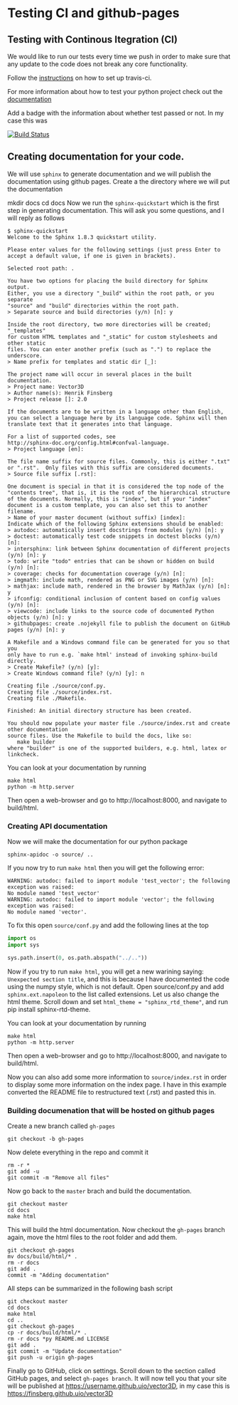 # Testing CI and github-pages

## Testing with Continous Itegration (CI)
We would like to run our tests every time we push in order to make sure that any update to the code does not break any core functionality.

Follow the [instructions](https://docs.travis-ci.com/user/tutorial/) on how to set up travis-ci.

For more information about how to test your python project check out the [documentation](https://docs.travis-ci.com/user/languages/python/)

Add a badge with the information about whether test passed or not. In my case this was

[![Build Status](https://travis-ci.com/finsberg/vector3D_travis.svg?branch=master)](https://travis-ci.com/finsberg/vector3D_travis)


## Creating documentation for your code.

We will use `sphinx` to generate documentation and we will publish the documentation using github pages. 
Create a the directory where we will put the documentation

mkdir docs
cd docs
Now we run the `sphinx-quickstart` which is the first step in generating documentation. This will ask you some questions, and I will reply as follows

```
$ sphinx-quickstart
Welcome to the Sphinx 1.8.3 quickstart utility.

Please enter values for the following settings (just press Enter to
accept a default value, if one is given in brackets).

Selected root path: .

You have two options for placing the build directory for Sphinx output.
Either, you use a directory "_build" within the root path, or you separate
"source" and "build" directories within the root path.
> Separate source and build directories (y/n) [n]: y

Inside the root directory, two more directories will be created; "_templates"
for custom HTML templates and "_static" for custom stylesheets and other static
files. You can enter another prefix (such as ".") to replace the underscore.
> Name prefix for templates and static dir [_]:

The project name will occur in several places in the built documentation.
> Project name: Vector3D
> Author name(s): Henrik Finsberg
> Project release []: 2.0

If the documents are to be written in a language other than English,
you can select a language here by its language code. Sphinx will then
translate text that it generates into that language.

For a list of supported codes, see
http://sphinx-doc.org/config.html#confval-language.
> Project language [en]:

The file name suffix for source files. Commonly, this is either ".txt"
or ".rst".  Only files with this suffix are considered documents.
> Source file suffix [.rst]:

One document is special in that it is considered the top node of the
"contents tree", that is, it is the root of the hierarchical structure
of the documents. Normally, this is "index", but if your "index"
document is a custom template, you can also set this to another filename.
> Name of your master document (without suffix) [index]:
Indicate which of the following Sphinx extensions should be enabled:
> autodoc: automatically insert docstrings from modules (y/n) [n]: y
> doctest: automatically test code snippets in doctest blocks (y/n) [n]:
> intersphinx: link between Sphinx documentation of different projects (y/n) [n]: y
> todo: write "todo" entries that can be shown or hidden on build (y/n) [n]:
> coverage: checks for documentation coverage (y/n) [n]:
> imgmath: include math, rendered as PNG or SVG images (y/n) [n]:
> mathjax: include math, rendered in the browser by MathJax (y/n) [n]: y
> ifconfig: conditional inclusion of content based on config values (y/n) [n]:
> viewcode: include links to the source code of documented Python objects (y/n) [n]: y
> githubpages: create .nojekyll file to publish the document on GitHub pages (y/n) [n]: y

A Makefile and a Windows command file can be generated for you so that you
only have to run e.g. `make html' instead of invoking sphinx-build
directly.
> Create Makefile? (y/n) [y]:
> Create Windows command file? (y/n) [y]: n

Creating file ./source/conf.py.
Creating file ./source/index.rst.
Creating file ./Makefile.

Finished: An initial directory structure has been created.

You should now populate your master file ./source/index.rst and create other documentation
source files. Use the Makefile to build the docs, like so:
   make builder
where "builder" is one of the supported builders, e.g. html, latex or linkcheck.
```

You can look at your documentation by running
```
make html
python -m http.server
```
Then open a web-browser and go to http://localhost:8000, and navigate to build/html.

### Creating API documentation

Now we will make the documentation for our python package

```
sphinx-apidoc -o source/ ..
```

If you now try to run `make html` then you will get the following error:

```
WARNING: autodoc: failed to import module 'test_vector'; the following exception was raised:
No module named 'test_vector'
WARNING: autodoc: failed to import module 'vector'; the following exception was raised:
No module named 'vector'. 
```

To fix this open `source/conf.py` and add the following lines at the top
```Python
import os
import sys

sys.path.insert(0, os.path.abspath("../.."))
```
Now if you try to run `make html`, you will get a new warining saying: `Unexpected section title`, and this is because I have documented the code using the numpy style, which is not default. Open source/conf.py and add `sphinx.ext.napoleon` to the list called extensions. Let us also change the html theme. Scroll down and set `html_theme = "sphinx_rtd_theme"`, and run pip install sphinx-rtd-theme.

You can look at your documentation by running
```
make html
python -m http.server
```
Then open a web-browser and go to http://localhost:8000, and navigate to build/html.

Now you can also add some more information to `source/index.rst` in order to display some more information on the index page. I have in this example converted the README file to restructured text (.rst) and pasted this in.

### Building documenation that will be hosted on github pages

Create a new branch called `gh-pages`
```
git checkout -b gh-pages
```
Now delete everything in the repo and commit it
```
rm -r *
git add -u
git commit -m "Remove all files"
```
Now go back to the `master` brach and build the documentation.
```
git checkout master
cd docs
make html
```
This will build the html documentation. Now checkout the `gh-pages` branch again, move the html files to the root folder and add them.
```
git checkout gh-pages
mv docs/build/html/* .
rm -r docs
git add .
commit -m "Adding documentation"
```

All steps can be summarized in the following bash script
```shell
git checkout master
cd docs
make html
cd ..
git checkout gh-pages
cp -r docs/build/html/* .
rm -r docs *py README.md LICENSE
git add .
git commit -m "Update documentation"
git push -u origin gh-pages
```
Finally go to GitHub, click on settings. Scroll down to the section called GitHub pages, and select `gh-pages branch`.
It will now tell you that your site will be published at https://username.github.uio/vector3D, in my case this is https://finsberg.github.uio/vector3D